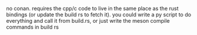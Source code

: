 


no conan. requires the cpp/c code to live in the same place as the rust bindings (or update the build rs to fetch it). you could write a py script to do everything and call it from build.rs, or just write the meson compile commands in build rs